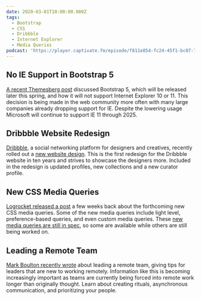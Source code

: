 ```yaml
---
date: 2020-03-01T10:00:00.000Z
tags:
  - Bootstrap
  - CSS
  - Dribbble
  - Internet Explorer
  - Media Queries
podcast: 'https://player.captivate.fm/episode/f811e854-fc24-45f1-bc07-7975eaa35738'
---
```


## No IE Support in Bootstrap 5

[A recent Themesberg post](https://themesberg.com/blog/bootstrap/bootstrap-5-ie-11-browser-support) discussed Bootstrap 5, which will be released later this spring, and how it will not support Internet Explorer 10 or 11. This decision is being made in the web community more often with many large companies already dropping support for IE. Despite the lowering usage Microsoft will continue to support IE 11 through 2025.

## Dribbble Website Redesign

[Dribbble](https://dribbble.com/), a social networking platform for designers and creatives, recently rolled out a [new website design](https://dribbble.com/stories/2020/03/16/a-brand-new-dribbble). This is the first redesign for the Dribbble website in ten years and strives to showcase the designers more. Included in the redesign is updated profiles, new collections and a new curator profile.

## New CSS Media Queries

[Logrocket released a post](https://blog.logrocket.com/new-media-queries-you-need-to-know/) a few weeks back about the forthcoming new CSS media queries. Some of the new media queries include light level, preference-based queries, and even custom media queries. These [new media queries are still in spec](https://drafts.csswg.org/mediaqueries-5/), so some are available while others are still being worked on.

## Leading a Remote Team

[Mark Boulton recently wrote](https://markboulton.co.uk/journal/found-yourself-leading-a-remote-design-team/) about leading a remote team, giving tips for leaders that are new to working remotely. Information like this is becoming increasingly important as teams are currently being forced into remote work longer than originally thought. Learn about creating rituals, asynchronous communication, and prioritizing your people.
